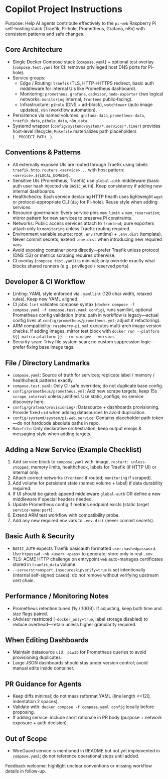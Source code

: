 # Copilot Project Instructions

Purpose: Help AI agents contribute effectively to the `pi-web` Raspberry Pi self‑hosting stack (Traefik, Pi-hole, Prometheus, Grafana, n8n) with consistent patterns and safe changes.

## Core Architecture
- Single Docker Compose stack (`compose.yaml`) + optional test overlay (`compose.test.yaml` for CI: removes privileged host DNS ports for Pi-hole).
- Service groups:
  - Edge / Routing: `traefik` (TLS, HTTP->HTTPS redirect, basic auth middleware for internal UIs like Prometheus dashboard).
  - Monitoring: `prometheus`, `grafana`, `cadvisor`, `node-exporter` (two logical networks: `monitoring` internal, `frontend` public‑facing).
  - Infrastructure: `pihole` (DNS + ad-block), `watchtower` (auto image updates), `n8n` (workflow automation).
- Persistence via named volumes: `grafana-data`, `prometheus-data`, `traefik_data`, `pihole_data`, `n8n_data`.
- Systemd wrapper (`config/systemd/system/*.service|*.timer`) provides host-level lifecycle; `Makefile` materializes path placeholders (`__PROJECT_PATH__`).

## Conventions & Patterns
- All externally exposed UIs are routed through Traefik using labels `traefik.http.routers.<service>...` with host pattern: `<service>.${LOCAL_DOMAIN}`.
- Sensitive UIs (Prometheus, Traefik) use `global-auth` middleware (basic auth user hash injected via `BASIC_AUTH`). Keep consistency if adding new internal dashboards.
- Healthchecks: Each service declaring HTTP health uses lightweight `wget` or protocol‑appropriate CLI (`dig` for Pi-hole). Reuse style when adding services.
- Resource governance: Every service pins `mem_limit` + `mem_reservation`; mirror pattern for new services to preserve Pi constraints.
- Networks: Public access services attach to `frontend`; pure exporters attach only to `monitoring` unless Traefik routing required.
- Environment variable source: root `.env` (runtime) + `.env.dist` (template). Never commit secrets; extend `.env.dist` when introducing new required vars.
- Avoid exposing container ports directly—prefer Traefik unless protocol (DNS :53) or metrics scraping requires otherwise.
- CI overlay (`compose.test.yaml`) is minimal; only override exactly what blocks shared runners (e.g., privileged / reserved ports).

## Developer & CI Workflow
- Linting: YAML style enforced via `.yamllint` (120 char width, relaxed rules). Keep new YAML aligned.
- CI jobs: `lint` validates compose syntax (`docker compose -f compose.yaml -f compose.test.yaml config`), runs yamllint, optional Prometheus config validation (note: path in workflow is legacy—actual config lives at `config/prometheus/prometheus.yml`; adjust if refactoring).
- ARM compatibility: `raspberry-pi.yml` executes multi-arch image version checks. If adding images, mirror test block with `docker run --platform ${{ matrix.platform }} --rm <image> --version`.
- Security scan: Trivy file system scan; no custom suppression logic—prefer fixing base image tags.

## File / Directory Landmarks
- `compose.yaml`: Source of truth for services; replicate label / memory / healthcheck patterns exactly.
- `compose.test.yaml`: Only CI-safe overrides; do not duplicate base config.
- `config/prometheus/prometheus.yml`: Add new scrape targets; keep 15s `scrape_interval` unless justified. Use static_configs; no service discovery here.
- `config/grafana/provisioning/`: Datasource + dashboards provisioning. Provide fixed `uid` when adding datasources to avoid duplication.
- `config/systemd/system/pi-web.service`: Contains placeholder path token—do not hardcode absolute paths in repo.
- `Makefile`: Only declarative orchestration; keep output emojis & messaging style when adding targets.

## Adding a New Service (Example Checklist)
1. Add service block to `compose.yaml` with: image, `restart: unless-stopped`, memory limits, healthcheck, labels for Traefik (if HTTP UI) or internal only.
2. Attach correct networks (`frontend` if routed; `monitoring` if scraped).
3. Add volume for persistent state (named volume + label) if data durability required.
4. If UI should be gated: append middleware `global-auth` OR define a new middleware if special headers needed.
5. Update Prometheus config if metrics endpoint exists (static target `service-name:port`).
6. Extend ARM test workflow with compatibility probe.
7. Add any new required env vars to `.env.dist` (never commit secrets).

## Basic Auth & Security
- `BASIC_AUTH` expects Traefik basicauth formatted `user:hashedpassword`. Use `htpasswd -nb <user> <pass>` to generate; store only in real `.env`.
- TLS: ACME HTTP challenge on entrypoint `web` auto-manages certificates stored in `traefik_data` volume.
- `--serverstransport.insecureskipverify=true` is set intentionally (internal self-signed cases); do not remove without verifying upstream cert chain.

## Performance / Monitoring Notes
- Prometheus retention tuned (1y / 10GB). If adjusting, keep both time and size flags paired.
- cAdvisor restricted (`-docker_only=true`, label storage disabled) to reduce overhead—retain unless higher granularity required.

## When Editing Dashboards
- Maintain datasource `uid: p1w3b` for Prometheus queries to avoid provisioning duplicates.
- Large JSON dashboards should stay under version control; avoid manual edits inside container.

## PR Guidance for Agents
- Keep diffs minimal; do not mass reformat YAML (line length <=120, indentation 2 spaces).
- Validate with: `docker compose -f compose.yaml config` locally before proposing.
- If adding service: include short rationale in PR body (purpose + network exposure + auth decision).

## Out of Scope
- WireGuard service is mentioned in README but not yet implemented in `compose.yaml`; do not reference operational steps until added.

Feedback welcome: highlight unclear conventions or missing workflow details in follow-up.
